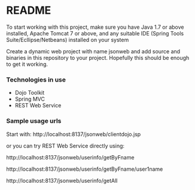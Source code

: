 # README #

To start working with this project, make sure you have Java 1.7 or above installed, Apache Tomcat 7 or above, and any suitable IDE (Spring Tools Suite/Ecllipse/Netbeans) installed on your system

Create a dynamic web project with name jsonweb and add source and binaries in this repository to your project. Hopefully this should be enough to get it working.

### Technologies in use ###

* Dojo Toolkit
* Spring MVC
* REST Web Service

### Sample usage urls ###

Start with:
http://localhost:8137/jsonweb/clientdojo.jsp

or you can try REST Web Service directly using:


http://localhost:8137/jsonweb/userinfo/getByFname

http://localhost:8137/jsonweb/userinfo/getByFname/user1name

http://localhost:8137/jsonweb/userinfo/getAll